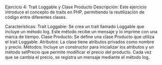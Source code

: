 Ejercicio 4: Trait Loggable y Clase Producto
Descripción: Este ejercicio introduce el concepto de traits en PHP, permitiendo la reutilización de código entre diferentes clases.

Características:
Trait Loggable: Se crea un trait llamado Loggable que incluye un método log. Este método recibe un mensaje y lo imprime con una marca de tiempo.
Clase Producto: Se define una clase Producto que utiliza el trait Loggable.
Atributos: La clase tiene atributos privados como nombre y precio.
Métodos: Incluye un constructor para inicializar los atributos y un método setPrecio que permite modificar el precio del producto. Cada vez que se cambia el precio, se registra un mensaje mediante el método log.
